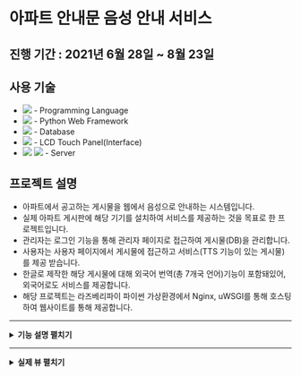 # 아파트 안내문 음성 안내 서비스

## 진행 기간 : 2021년 6월 28일 ~ 8월 23일

## 사용 기술
+ <img src ="https://img.shields.io/badge/Python-3776AB?style=flat-square&logo=Python&logoColor=white"/> - Programming Language
+ <img src ="https://img.shields.io/badge/django-%23092E20.svg?style=flat-square&logo=django&logoColor=white"/> - Python Web Framework
+ <img src ="https://img.shields.io/badge/MariaDB-003545?style=flat-square&logo=mariadb&logoColor=white"/> - Database
+ <img src="https://img.shields.io/badge/Raspberry Pi-A22846?style=flat-square&logo=Raspberry Pi&logoColor=white"/> - LCD Touch Panel(Interface)
+ <img src="https://img.shields.io/badge/nginx-%23009639.svg?style=flat-square&logo=nginx&logoColor=white"/> <img src="https://img.shields.io/badge/uWSGI-%23009639.svg?style=flat-square&logo=uwsgi&logoColor=white"/> - Server

## 프로젝트 설명
+ 아파트에서 공고하는 게시물을 웹에서 음성으로 안내하는 시스템입니다.
+ 실제 아파트 게시판에 해당 기기를 설치하여 서비스를 제공하는 것을 목표로 한 프로젝트입니다.
+ 관리자는 로그인 기능을 통해 관리자 페이지로 접근하여 게시물(DB)을 관리합니다.
+ 사용자는 사용자 페이지에서 게시물에 접근하고 서비스(TTS 기능이 있는 게시물)를 제공 받습니다.
+ 한글로 제작한 해당 게시물에 대해 외국어 번역(총 7개국 언어)기능이 포함돼있어, 외국어로도 서비스를 제공합니다.
+ 해당 프로젝트는 라즈베리파이 파이썬 가상환경에서 Nginx, uWSGI를 통해 호스팅하여 웹사이트를 통해 제공합니다.

---
<details>
<summary><b> 기능 설명 펼치기</b></summary>
<div markdown="1">

### 1. 관리자 프로세스
<img src ="https://github.com/Mellowball/Voice-guidance-for-apartment-announcements/blob/main/Readme/admin-1.png"/>

### 1-1. 로그인 및 관리자 페이지 접근
<img src ="https://github.com/Mellowball/Voice-guidance-for-apartment-announcements/blob/main/Readme/admin-2.png"/>
  
### 1-2. 게시물, 음성파일 생성 및 DB 입력
<img src ="https://github.com/Mellowball/Voice-guidance-for-apartment-announcements/blob/main/Readme/admin-3.png"/>
  
### 1-3 게시물 수정 및 삭제, DB 수정
<img src ="https://github.com/Mellowball/Voice-guidance-for-apartment-announcements/blob/main/Readme/admin-4.png"/>
  
### 1-4. 데이터베이스
<img src ="https://github.com/Mellowball/Voice-guidance-for-apartment-announcements/blob/main/Readme/admin-5.png"/>
  
### 2. 사용자 프로세스
<img src ="https://github.com/Mellowball/Voice-guidance-for-apartment-announcements/blob/main/Readme/user-1.png"/>
  
### 2-1. 사이트 접근 및 게시물 선택
<img src ="https://github.com/Mellowball/Voice-guidance-for-apartment-announcements/blob/main/Readme/user-2.png"/>
  
### 2-2. 서비스 제공
<img src ="https://github.com/Mellowball/Voice-guidance-for-apartment-announcements/blob/main/Readme/user-3.png"/>

</details>
  
---
<details>
<summary><b> 실제 뷰 펼치기</b></summary>
<div markdown="1">

### 실제 서비스 과정(서버 실행 및 게시물 생성)
<img src ="https://github.com/Mellowball/Voice-guidance-for-apartment-announcements/blob/main/Readme/real_view_process.png"/>

### 실제 게시물 뷰
<img src ="https://github.com/Mellowball/Voice-guidance-for-apartment-announcements/blob/main/Readme/real_post_view.png"/>

### 게시물 생성 과정(파일 변경)
<img src ="https://github.com/Mellowball/Voice-guidance-for-apartment-announcements/blob/main/Readme/new_post_view.png"/>

### 게시물 삭제 과정(파일 변경)
<img src ="https://github.com/Mellowball/Voice-guidance-for-apartment-announcements/blob/main/Readme/delete_post_view.png"/>

### 전체 파일과 MariaDB
<img src ="https://github.com/Mellowball/Voice-guidance-for-apartment-announcements/blob/main/Readme/file_and_database_view.png"/>

### MySQL Workbench에서 본 데이터베이스
<img src ="https://github.com/Mellowball/Voice-guidance-for-apartment-announcements/blob/main/Readme/db_list_view.png"/>

### Nginx와 uWSGI를 활용한 서버 동작
<img src ="https://github.com/Mellowball/Voice-guidance-for-apartment-announcements/blob/main/Readme/uwsgi_com.png"/>


</details>
